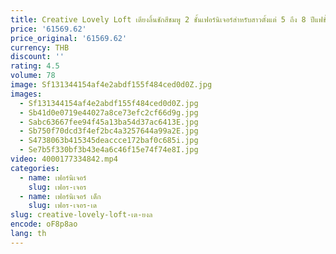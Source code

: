 ```yaml
---
title: Creative Lovely Loft เตียงลิ้นชักสีชมพู 2 ชั้นเฟอร์นิเจอร์สําหรับสาวตั้งแต่ 5 ถึง 8 ปีแฟชั่นขายร้อนเด็กเตียงสองชั้น
price: '61569.62'
price_original: '61569.62'
currency: THB
discount: ''
rating: 4.5
volume: 78
image: Sf131344154af4e2abdf155f484ced0d0Z.jpg
images:
  - Sf131344154af4e2abdf155f484ced0d0Z.jpg
  - Sb41d0e0719e44027a8ce73efc2cf66d9g.jpg
  - Sabc63667fee94f45a13ba54d37ac6413E.jpg
  - Sb750f70dcd3f4ef2bc4a3257644a99a2E.jpg
  - S4738063b415345deaccce172baf0c685i.jpg
  - Se7b5f330bf3b43e4a6c46f15e74f74e8I.jpg
video: 4000177334842.mp4
categories:
  - name: เฟอร์นิเจอร์
    slug: เฟอร-เจอร
  - name: เฟอร์นิเจอร์ เด็ก
    slug: เฟอร-เจอร-เด
slug: creative-lovely-loft-เต-ยงล
encode: oF8p8ao
lang: th
---
```

  